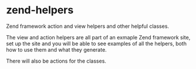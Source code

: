 zend-helpers
============

Zend framework action and view helpers and other helpful classes.

The view and action helpers are all part of an exmaple Zend framework site, set 
up the site and you will be able to see examples of all the helpers, both 
how to use them and what they generate.

There will also be actions for the classes.
